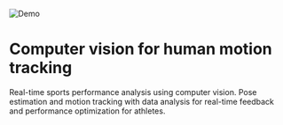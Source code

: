 ![Demo](assets/demo.gif)

# Computer vision for human motion tracking
Real-time sports performance analysis using computer vision. Pose estimation and motion tracking with data analysis for real-time feedback and performance optimization for athletes.
